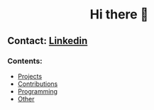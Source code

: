 <h1 align="center">Hi there 👋</h1>
  
## Contact: [Linkedin](https://www.linkedin.com/in/giuseppe-ferrara-link/)

### Contents:
- [Projects](#project)
- [Contributions](#contributions)
- [Programming](#programming)
- [Other](#other)





